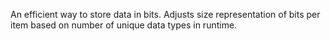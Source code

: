 An efficient way to store data in bits.
Adjusts size representation of bits per item based on number of unique data types in runtime.
